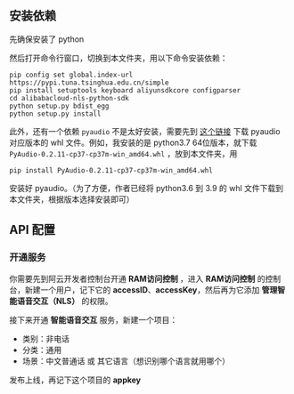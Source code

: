 ## 安装依赖

先确保安装了 python

然后打开命令行窗口，切换到本文件夹，用以下命令安装依赖：

```
pip config set global.index-url https://pypi.tuna.tsinghua.edu.cn/simple
pip install setuptools keyboard aliyunsdkcore configparser
cd alibabacloud-nls-python-sdk
python setup.py bdist_egg
python setup.py install
```

此外，还有一个依赖 `pyaudio` 不是太好安装，需要先到 [这个链接](https://www.lfd.uci.edu/~gohlke/pythonlibs) 下载 pyaudio 对应版本的 whl 文件。例如，我安装的是 python3.7 64位版本，就下载 `PyAudio‑0.2.11‑cp37‑cp37m‑win_amd64.whl` ，放到本文件夹，用

```
pip install PyAudio‑0.2.11‑cp37‑cp37m‑win_amd64.whl
```

安装好 pyaudio。（为了方便，作者已经将 python3.6 到 3.9 的 whl 文件下载到本文件夹，根据版本选择安装即可）

## API 配置

### 开通服务

你需要先到阿云开发者控制台开通 **RAM访问控制** ，进入 **RAM访问控制** 的控制台，新建一个用户，记下它的 **accessID**、**accessKey**，然后再为它添加 **管理智能语音交互（NLS）** 的权限。

接下来开通 **智能语音交互** 服务，新建一个项目：

- 类别：非电话
- 分类：通用
- 场景：中文普通话 或 其它语言（想识别哪个语言就用哪个）

发布上线，再记下这个项目的 **appkey** 
